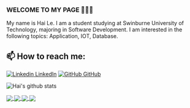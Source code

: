 ### WELCOME TO MY PAGE 👋👋👋
My name is Hai Le. I am a student studying at Swinburne University of Technology, majoring in Software Development. I am interested in the following topics: Application, IOT, Database.<br>
## 📫 How to reach me: 

[![Linkedin](https://i.stack.imgur.com/gVE0j.png) LinkedIn](https://www.linkedin.com/in/hai-hoang-le-a2379a16a/)
[![GitHub](https://i.stack.imgur.com/tskMh.png) GitHub](https://github.com/HellCursed2u/)

![Hai's github stats](https://github-readme-stats-git-masterrstaa-rickstaa.vercel.app/api?username=HellCursed2u&show_icons=true&theme=tokyonight&hide=contribs,prs,issues)

<a href="https://github.com/HellCursed2u/Swinburne-ICT-SW-Courses">
  <!-- Change the `github-readme-stats.anuraghazra1.vercel.app` to `github-readme-stats.vercel.app`  -->
  <img align="center" src="https://github-readme-stats.anuraghazra1.vercel.app/api/pin/?username=HellCursed2u&repo=Swinburne-ICT-SW-Courses&theme=radical"/>
</a>   
<a href="https://github.com/HellCursed2u/OpenCV-AutoCar-LineFollower">
  <!-- Change the `github-readme-stats.anuraghazra1.vercel.app` to `github-readme-stats.vercel.app`  -->
  <img align="center" src="https://github-readme-stats.anuraghazra1.vercel.app/api/pin/?username=HellCursed2u&repo=OpenCV-AutoCar-LineFollower&theme=merko" />
</a>
<a href="https://github.com/HellCursed2u/Control-Led-ESP8266-01S">
  <!-- Change the `github-readme-stats.anuraghazra1.vercel.app` to `github-readme-stats.vercel.app`  -->
  <img align="center" src="https://github-readme-stats.anuraghazra1.vercel.app/api/pin/?username=HellCursed2u&repo=Control-Led-ESP8266-01S&theme=highcontrast" />
</a> 

<a href="https://github.com/HellCursed2u/Door-Lock-RFID_RC522">
  <!-- Change the `github-readme-stats.anuraghazra1.vercel.app` to `github-readme-stats.vercel.app`  -->
  <img align="center" src="https://github-readme-stats.anuraghazra1.vercel.app/api/pin/?username=HellCursed2u&repo=Door-Lock-RFID_RC522&theme=tokyonight" />
</a> 

